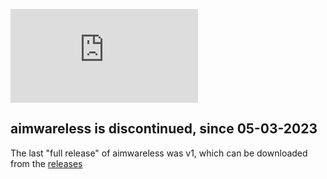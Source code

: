 ![logo](https://elsotanoenlared.es/wp-content/webpc-passthru.php?src=https://elsotanoenlared.es/wp-content/uploads/2019/02/hacker-banner-1600x667.jpg&nocache=1)

## aimwareless is discontinued, since 05-03-2023

The last "full release" of aimwareless was v1, which can be downloaded from the [releases](https://github.com/valxe/aimwareless/releases/tag/aimwareless)
